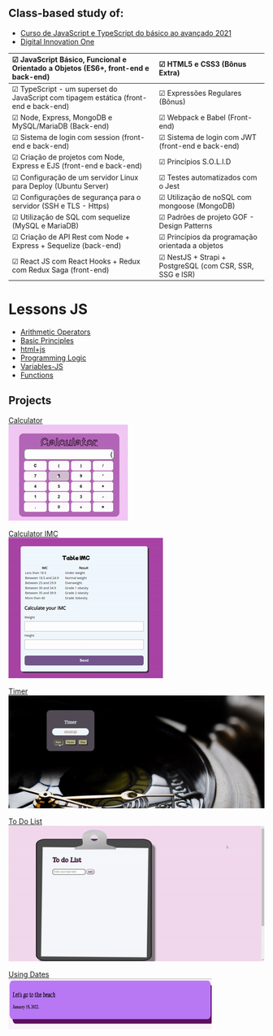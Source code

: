 
## Class-based study of:
- <a href="https://www.udemy.com/course/curso-de-javascript-moderno-do-basico-ao-avancado/" target="_blank"> Curso de JavaScript e TypeScript do básico ao avançado 2021 </a>
- <a href="https://web.dio.me/home" target="_blank"> Digital Innovation One </a>

☑ JavaScript Básico, Funcional e Orientado a Objetos (ES6+, front-end e back-end) | ☑ HTML5 e CSS3 (Bônus Extra)</br>
:---|:---
☑ TypeScript - um superset do JavaScript com tipagem estática (front-end e back-end) | ☑ Expressões Regulares (Bônus)</br>
☑ Node, Express, MongoDB e MySQL/MariaDB (Back-end)  | ☑ Webpack e Babel (Front-end)</br>
☑ Sistema de login com session (front-end e back-end)  | ☑ Sistema de login com JWT (front-end e back-end)</br>
☑ Criação de projetos com Node, Express e EJS (front-end e back-end)| ☑ Princípios S.O.L.I.D</br>
☑ Configuração de um servidor Linux para Deploy (Ubuntu Server) | ☑ Testes automatizados com o Jest</br>
☑ Configurações de segurança para o servidor (SSH e TLS - Https) | ☑ Utilização de noSQL com mongoose (MongoDB)</br>
☑ Utilização de SQL com sequelize (MySQL e MariaDB)</br> | ☑ Padrões de projeto GOF - Design Patterns </br>
☑ Criação de API Rest com Node + Express + Sequelize (back-end) | ☑ Princípios da programação orientada a objetos</br>
☑ React JS com React Hooks + Redux com Redux Saga (front-end) | ☑ NestJS + Strapi + PostgreSQL (com CSR, SSR, SSG e ISR)</br>


# Lessons JS
- <a href="https://github.com/AmandaLimaLuiz/AulasJS/tree/main/arithmeticOperators" target="_blank"> Arithmetic Operators </a>
- <a href="https://github.com/AmandaLimaLuiz/AulasJS/tree/main/basicPrinciples" target="_blank">Basic Principles</a>
- <a href="https://github.com/AmandaLimaLuiz/AulasJS/tree/main/html%2Bjs" target="_blank">html+js</a>
- <a href="https://github.com/AmandaLimaLuiz/AulasJS/tree/main/programmingLogic" target="_blank">Programming Logic</a>
- <a href="https://github.com/AmandaLimaLuiz/AulasJS/tree/main/variables-JS" target="_blank">Variables-JS</a>
- <a href="https://github.com/AmandaLimaLuiz/AulasJS/tree/main/fun%C3%A7oesAvan%C3%A7ado" target="_blank">Functions</a>

## Projects
<a href="https://github.com/AmandaLimaLuiz/AulasJS/tree/main/fun%C3%A7oesAvan%C3%A7ado/Calculator" target="_blank"> Calculator </a> </br>
![calculator.gif](https://github.com/AmandaLimaLuiz/AulasJS/blob/main/fun%C3%A7oesAvan%C3%A7ado/Calculator/img/gif.gif) </br> 

<a href="https://github.com/AmandaLimaLuiz/AulasJS/tree/main/html%2Bjs/ImcTableMadeByMe" target="_blank"> Calculator IMC </a> </br>
![imc.gif](https://github.com/AmandaLimaLuiz/AulasJS/blob/main/programmingLogic/ExerciceSwitchMadeByMe/imc1.gif) </br> 

<a href="https://github.com/AmandaLimaLuiz/AulasJS/tree/main/programmingLogic/ExerciceTimer" target="_blank"> Timer </a> </br>
![timer.gif](https://github.com/AmandaLimaLuiz/AulasJS/blob/main/programmingLogic/ExerciceTimer/img/ezgif.com-gif-maker.gif) </br>

<a href="https://github.com/AmandaLimaLuiz/AulasJS/tree/main/programmingLogic/ToDoList" target="_blank"> To Do List </a> </br>
![toDoList.gif](https://github.com/AmandaLimaLuiz/AulasJS/blob/main/programmingLogic/ToDoList/img/ToDoList.gif) </br>

 <a href="https://github.com/AmandaLimaLuiz/AulasJS/tree/main/programmingLogic/ExerciceSwitchMadeByMe" target="_blank"> Using Dates </a> </br>
<img align="center" alt="img-calculator" height="100" width="400" src="https://github.com/AmandaLimaLuiz/AulasJS/blob/main/programmingLogic/ExerciceSwitchMadeByMe/data_1.png">
